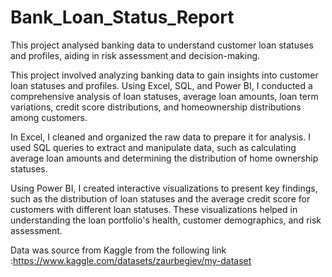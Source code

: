 # Bank_Loan_Status_Report
This project analysed banking data to understand customer loan statuses and profiles, aiding in risk assessment and decision-making.

This project involved analyzing banking data to gain insights into customer loan statuses and profiles. Using Excel, SQL, and Power BI, I conducted a comprehensive analysis of loan statuses, average loan amounts, loan term variations, credit score distributions, and homeownership distributions among customers.

In Excel, I cleaned and organized the raw data to prepare it for analysis. I used SQL queries to extract and manipulate data, such as calculating average loan amounts and determining the distribution of home ownership statuses.

Using Power BI, I created interactive visualizations to present key findings, such as the distribution of loan statuses and the average credit score for customers with different loan statuses. These visualizations helped in understanding the loan portfolio's health, customer demographics, and risk assessment.

Data was source from Kaggle from the following link :https://www.kaggle.com/datasets/zaurbegiev/my-dataset
